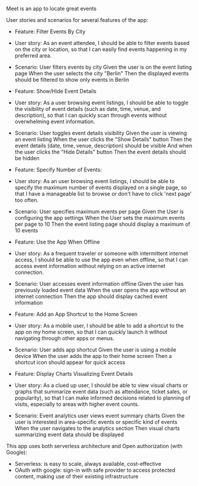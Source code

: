 Meet is an app to locate great events 


User stories and scenarios for several features of the app:

- Feature: Filter Events By City
 - User story: As an event attendee, I should be able to filter events based on the city or location, so that I can easily find events happening in my preferred area.

 - Scenario: User filters events by city
    Given the user is on the event listing page
    When the user selects the city "Berlin"
    Then the displayed events should be filtered to show only events in Berlin


- Feature: Show/Hide Event Details
 - User story: As a user browsing event listings, I should be able to toggle the visibility of event details (such as date, time, venue, and description), so that I can quickly scan through events without overwhelming event information.

 - Scenario: User toggles event details visibility
    Given the user is viewing an event listing
    When the user clicks the "Show Details" button
    Then the event details (date, time, venue, description) should be visible
    And when the user clicks the "Hide Details" button
    Then the event details should be hidden


- Feature:  Specify Number of Events:
 - User story: As an user browsing event listings, I should be able to specify the maximum number of events displayed on a single page, so that I have a manageable list to browse or don't have to click 'next page' too often.

 - Scenario: User specifies maximum events per page
    Given the User is configuring the app settings
    When the User sets the maximum events per page to 10
    Then the event listing page should display a maximum of 10 events


- Feature: Use the App When Offline
 - User story: As a frequent traveler or someone with intermittent internet access, I should be able to use the app even when offline, so that I can access event information without relying on an active internet connection.

 - Scenario: User accesses event information offline
    Given the user has previously loaded event data
    When the user opens the app without an internet connection
    Then the app should display cached event information


- Feature: Add an App Shortcut to the Home Screen
 - User story: As a mobile user, I should be able to add a shortcut to the app on my home screen, so that I can quickly launch it without navigating through other apps or menus.

 - Scenario: User adds app shortcut
    Given the user is using a mobile device
    When the user adds the app to their home screen
    Then a shortcut icon should appear for quick access


- Feature: Display Charts Visualizing Event Details
 - User story: As a clued up user, I should be able to view visual charts or graphs that summarize event data (such as attendance, ticket sales, or popularity), so that I can make informed decisions related to planning of visits, especially to areas with higher event counts.

 - Scenario: Event analytics user views event summary charts
    Given the user is interested in area-specific events or specific kind of events
    When the user navigates to the analytics section
    Then visual charts summarizing event data should be displayed



This app uses both serverless architecture and Open authorization (with Google):

- Serverless: is easy to scale, always available, cost-effective
- OAuth with google: sign-in with safe provider to access protected content, making use of their existing infrastructure 